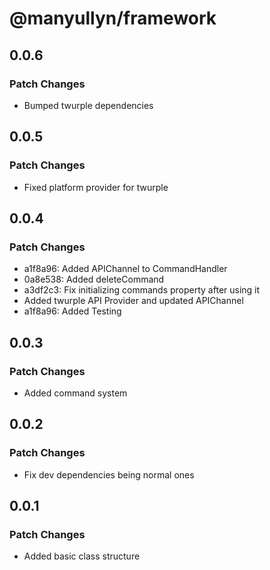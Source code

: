 # @manyullyn/framework

## 0.0.6

### Patch Changes

- Bumped twurple dependencies

## 0.0.5

### Patch Changes

- Fixed platform provider for twurple

## 0.0.4

### Patch Changes

- a1f8a96: Added APIChannel to CommandHandler
- 0a8e538: Added deleteCommand
- a3df2c3: Fix initializing commands property after using it
- Added twurple API Provider and updated APIChannel
- a1f8a96: Added Testing

## 0.0.3

### Patch Changes

- Added command system

## 0.0.2

### Patch Changes

- Fix dev dependencies being normal ones

## 0.0.1

### Patch Changes

- Added basic class structure
